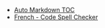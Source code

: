 - [Auto Markdown TOC](https://marketplace.visualstudio.com/items?itemName=huntertran.auto-markdown-toc)
- [French - Code Spell Checker](https://marketplace.visualstudio.com/items?itemName=streetsidesoftware.code-spell-checker-french)
